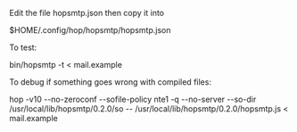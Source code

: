 Edit the file hopsmtp.json then copy it into

  $HOME/.config/hop/hopsmtp/hopsmtp.json

To test:

  bin/hopsmtp -t < mail.example


To debug if something goes wrong with compiled files:

  hop -v10 --no-zeroconf --sofile-policy nte1 -q --no-server --so-dir /usr/local/lib/hopsmtp/0.2.0/so -- /usr/local/lib/hopsmtp/0.2.0/hopsmtp.js < mail.example
